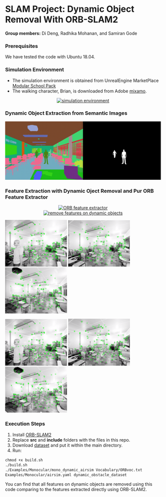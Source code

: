 # SLAM Project: Dynamic Object Removal With ORB-SLAM2
**Group members:** Di Deng, Radhika Mohanan, and Samiran Gode
### Prerequisites
We have tested the code with Ubuntu 18.04.
### Simulation Environment
- The simulation environment is obtained from UnrealEngine MarketPlace [Modular
 School Pack](https://www.unrealengine.com/marketplace/en-US/product/modular-school-pack)
- The walking character, Brian, is downloaded from Adobe [mixamo](https://www.mixamo.com/#/).
<div align="center">
    <a href="https://github.com/AndieDeng/dynamic_feature_removal_ORBSLAM2">
      <img src="videos/1dataset.gif" alt="simulation environment">
   </a>
</div>

### Dynamic Object Extraction from Semantic Images
<div align="center">
  <a href="https://github.com/AndieDeng/dynamic_feature_removal_ORBSLAM2">
    <img src="videos/2get_dynamic_obstacles.gif" alt="dynamic obstacle
     extraction">
  </a>
</div>

### Feature Extraction with Dynamic Oject Removal and Pur ORB Feature Extractor
<div align="center">
  <a href="https://github.com/AndieDeng/dynamic_feature_removal_ORBSLAM2">
    <img src="videos/3orb_slam2_result.gif" alt="ORB feature extractor">
  </a>
</div>
<div align="center">
  <a href="https://github.com/AndieDeng/dynamic_feature_removal_ORBSLAM2">
    <img src="videos/4dynamic_feature_removal_result.gif" alt="remove
     features on dynamic objects">
  </a>
</div>

<p align="left">
  <img src="images/1.png" width=200>
  <img src="images/3.png" width=200>
  <img src="images/5.png" width=200>
</p>
<p align="left">
  <img src="images/2.png" width=200>
  <img src="images/4.png" width=200>
  <img src="images/6.png" width=200>
</p>

### Execution Steps
1. Install [ORB-SLAM2](https://github.com/raulmur/ORB_SLAM2)
2. Replace **src** and **include** folders with the files in this repo.
3. Download [dataset](https://drive.google.com/drive/u/0/my-drive) and put
 it within the main directory.
3. Run:
```
chmod +x build.sh
./build.sh
./Examples/Monocular/mono_dynamic_airsim Vocabulary/ORBvoc.txt Examples/Monocular/airsim.yaml dynamic_obstacle_dataset
```
You can find that all features on dynamic objects are removed using this code
 comparing to the features extracted directly using ORB-SLAM2.